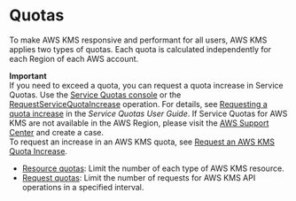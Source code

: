 # Quotas<a name="limits"></a>

To make AWS KMS responsive and performant for all users, AWS KMS applies two types of quotas\. Each quota is calculated independently for each Region of each AWS account\.

**Important**  
If you need to exceed a quota, you can request a quota increase in Service Quotas\. Use the [Service Quotas console](https://console.aws.amazon.com/servicequotas) or the [RequestServiceQuotaIncrease](https://docs.aws.amazon.com/servicequotas/2019-06-24/apireference/API_RequestServiceQuotaIncrease.html) operation\. For details, see [Requesting a quota increase](https://docs.aws.amazon.com/servicequotas/latest/userguide/request-increase.html) in the *Service Quotas User Guide*\. If Service Quotas for AWS KMS are not available in the AWS Region, please visit the [AWS Support Center](https://console.aws.amazon.com/support/home) and create a case\.   
To request an increase in an AWS KMS quota, see [Request an AWS KMS Quota Increase](increase-quota.md)\.
+ [Resource quotas](resource-limits.md): Limit the number of each type of AWS KMS resource\. 
+ [Request quotas](requests-per-second.md): Limit the number of requests for AWS KMS API operations in a specified interval\.
